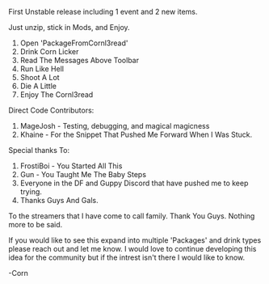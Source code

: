 First Unstable release including 1 event and 2 new items. 

Just unzip, stick in Mods, and Enjoy.

 1) Open 'PackageFromCornl3read'
 2) Drink Corn Licker
 3) Read The Messages Above Toolbar
 4) Run Like Hell
 5) Shoot A Lot
 6) Die A Little
 7) Enjoy The Cornl3read

Direct Code Contributors:
1) MageJosh - Testing, debugging, and magical magicness
2) Khaine - For the Snippet That Pushed Me Forward When I Was Stuck.

Special thanks To:
1) FrostiBoi - You Started All This  
2) Gun - You Taught Me The Baby Steps 
3) Everyone in the DF and Guppy Discord that have pushed me to keep trying. 
4) Thanks Guys And Gals. 

To the streamers that I have come to call family. 
Thank You Guys. Nothing more to be said. 

If you would like to see this expand into multiple 'Packages' and drink types please reach out and let me know. 
I would love to continue developing this idea for the community but if the intrest isn't there I would like to know. 

-Corn
